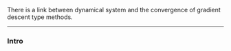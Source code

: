 There is a link between dynamical system and the convergence of gradient descent type methods. 

---
### **Intro**


